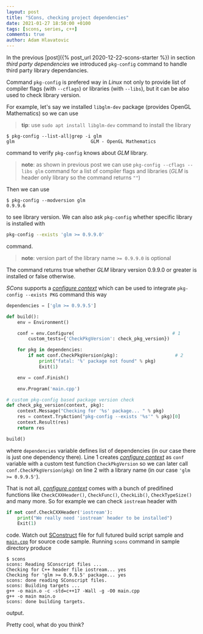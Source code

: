 ```yaml
---
layout: post
title: "SCons, checking project dependencies"
date: 2021-01-27 18:50:00 +0100
tags: [scons, series, c++]
comments: true
author: Adam Hlavatovic
---
```


In the previous [post]({% post_url 2020-12-22-scons-starter %}) in section *third party dependencies* we introduced `pkg-config` command to handle third party library dependancies.

Command `pkg-config` is prefered way in *Linux* not only to provide list of compiler flags (with `--cflags`) or libraries (with `--libs`), but it can be also used to check library version.

For example, let's say we installed `libglm-dev` package (provides OpenGL Mathematics) so we can use

> **tip**: use `sudo apt install libglm-dev` command to install the library

```console
$ pkg-config --list-all|grep -i glm
glm                            GLM - OpenGL Mathematics
```

command to verify `pkg-config` knows about *GLM* library.

> **note**: as shown in previous post we can use `pkg-config --cflags --libs glm` command for a list of compiler flags and libraries (*GLM* is header only library so the command returns `""`)

Then we can use

```console
$ pkg-config --modversion glm
0.9.9.6
```

to see library version. We can also ask `pkg-config` whether specific library is installed with

```bash
pkg-config --exists 'glm >= 0.9.9.0'
```

command.

> **note**: version part of the library name `>= 0.9.9.0` is optional

The command returns true whether *GLM* library version 0.9.9.0 or greater is installed or false otherwise.

*SCons* supports a [*configure context*][configure_context] which can be used to integrate `pkg-config --exists PKG` command this way

```python
dependencies = ['glm >= 0.9.9.5']

def build():
	env = Environment()

	conf = env.Configure(                                    # 1
		custom_tests={'CheckPkgVersion': check_pkg_version})

	for pkg in dependencies:
		if not conf.CheckPkgVersion(pkg):                     # 2
			print("fatal: '%' package not found" % pkg)
			Exit(1)

	env = conf.Finish()

	env.Program('main.cpp')

# custom pkg-config based package version check
def check_pkg_version(context, pkg):
	context.Message("Checking for '%s' package... " % pkg)
	res = context.TryAction("pkg-config --exists '%s'" % pkg)[0]
	context.Result(res)
	return res

build()
```

where `dependencies` variable defines list of dependencies (in our case there is just one dependency there). Line 1 creates [*configure context*][configure_context] as `conf` variable with a custom test function `CheckPkgVersion` so we can later call `conf.CheckPkgVersion(pkg)` on line 2 with a library name (in our case `'glm >= 0.9.9.5'`).

That is not all, [*configure context*][configure_context] comes with a bunch of predifined functions like `CheckCXXHeader()`, `CheckFunc()`, `CheckLib()`, `CheckTypeSize()` and many more. So for example we can check `iostream` header with

```python
if not conf.CheckCXXHeader('iostream'):
	print("We really need 'iostream' header to be installed")
	Exit(1)
```

code. Watch out [SConstruct][configure_sample] file for full futured build script sample and [`main.cpp`][main_sample] for source code sample. Running `scons` command in sample directory produce

```console
$ scons
scons: Reading SConscript files ...
Checking for C++ header file iostream... yes
Checking for 'glm >= 0.9.9.5' package... yes
scons: done reading SConscript files.
scons: Building targets ...
g++ -o main.o -c -std=c++17 -Wall -g -O0 main.cpp
g++ -o main main.o
scons: done building targets.
```

output.

Pretty cool, what do you think?

[configure_context]: https://scons.org/doc/production/HTML/scons-man.html#configure_contexts
[configure_sample]: https://github.com/sansajn/test/blob/master/scons/configure/SConstruct
[main_sample]: https://github.com/sansajn/test/blob/master/scons/configure/main.cpp
